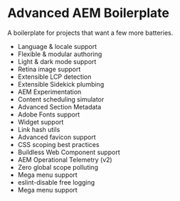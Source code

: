 # Advanced AEM Boilerplate
A boilerplate for projects that want a few more batteries.

* Language & locale support
* Flexible & modular authoring
* Light & dark mode support
* Retina image support
* Extensible LCP detection
* Extensible Sidekick plumbing
* AEM Experimentation
* Content scheduling simulator
* Advanced Section Metadata
* Adobe Fonts support
* Widget support
* Link hash utils
* Advanced favicon support
* CSS scoping best practices
* Buildless Web Component support
* AEM Operational Telemetry (v2)
* Zero global scope polluting
* Mega menu support
* eslint-disable free logging
* Mega menu support
